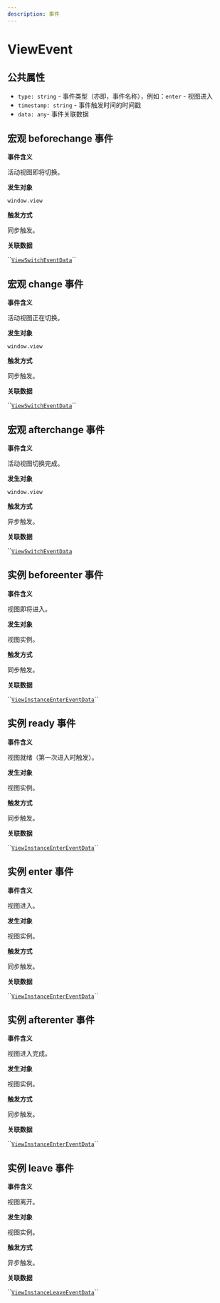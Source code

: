 ```yaml
---
description: 事件
---
```


# ViewEvent

## 公共属性

* `type: string` - 事件类型（亦即，事件名称），例如：`enter` - 视图进入
* `timestamp: string` - 事件触发时间的时间戳
* `data: any`- 事件关联数据

## 宏观 beforechange 事件

**事件含义**

活动视图即将切换。

**发生对象**

`window.view`

**触发方式**

同步触发。

**关联数据**

\`\`[`ViewSwitchEventData`](viewswitcheventdata.md)\`\`

## 宏观 change 事件

**事件含义**

活动视图正在切换。

**发生对象**

`window.view`

**触发方式**

同步触发。

**关联数据**

\`\`[`ViewSwitchEventData`](viewswitcheventdata.md)\`\`

## 宏观 afterchange 事件

**事件含义**

活动视图切换完成。

**发生对象**

`window.view`

**触发方式**

异步触发。

**关联数据**

\`\`[`ViewSwitchEventData`](viewswitcheventdata.md)

## 实例 beforeenter 事件

**事件含义**

视图即将进入。

**发生对象**

视图实例。

**触发方式**

同步触发。

**关联数据**

\`\`[`ViewInstanceEnterEventData`](viewentereventdata.md)\`\`

## 实例 ready 事件

**事件含义**

视图就绪（第一次进入时触发）。

**发生对象**

视图实例。

**触发方式**

同步触发。

**关联数据**

\`\`[`ViewInstanceEnterEventData`](viewentereventdata.md)\`\`

## 实例 enter 事件

**事件含义**

视图进入。

**发生对象**

视图实例。

**触发方式**

同步触发。

**关联数据**

\`\`[`ViewInstanceEnterEventData`](viewentereventdata.md)\`\`

## 实例 afterenter 事件

**事件含义**

视图进入完成。

**发生对象**

视图实例。

**触发方式**

同步触发。

**关联数据**

\`\`[`ViewInstanceEnterEventData`](viewentereventdata.md)\`\`

## 实例 leave 事件

**事件含义**

视图离开。

**发生对象**

视图实例。

**触发方式**

异步触发。

**关联数据**

\`\`[`ViewInstanceLeaveEventData`](viewinstanceleaveeventdata.md)\`\`

